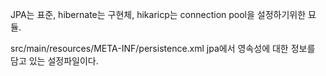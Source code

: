 JPA는 표준, hibernate는 구현체, hikaricp는 connection pool을 설정하기위한 묘듈.

src/main/resources/META-INF/persistence.xml  jpa에서 영속성에 대한 정보를 담고 있는 설정파일이다.